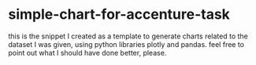 # simple-chart-for-accenture-task
this is the snippet I created as a template to generate charts related to the dataset I was given, using python libraries plotly and pandas.
feel free to point out what I should have done better, please.
